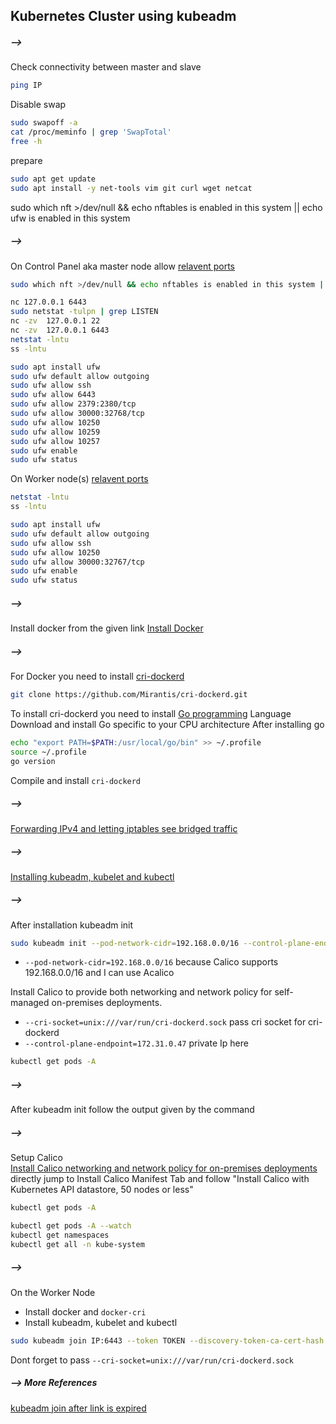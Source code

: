 ## Kubernetes Cluster using kubeadm

##### --> 
Check connectivity between master and slave
```bash
ping IP
```
Disable swap
```bash
sudo swapoff -a  
cat /proc/meminfo | grep 'SwapTotal'
free -h
```
prepare
```bash
sudo apt get update
sudo apt install -y net-tools vim git curl wget netcat
```


sudo which nft >/dev/null && echo nftables is enabled in this system || echo ufw is enabled in this system

##### --> 
On Control Panel aka master node allow [relavent ports](https://kubernetes.io/docs/reference/networking/ports-and-protocols/)
```bash
sudo which nft >/dev/null && echo nftables is enabled in this system || echo ufw is enabled in this system

nc 127.0.0.1 6443
sudo netstat -tulpn | grep LISTEN
nc -zv  127.0.0.1 22
nc -zv  127.0.0.1 6443
netstat -lntu
ss -lntu

sudo apt install ufw
sudo ufw default allow outgoing
sudo ufw allow ssh
sudo ufw allow 6443
sudo ufw allow 2379:2380/tcp
sudo ufw allow 30000:32768/tcp
sudo ufw allow 10250
sudo ufw allow 10259
sudo ufw allow 10257
sudo ufw enable
sudo ufw status
```
  
On Worker node(s) [relavent ports](https://kubernetes.io/docs/reference/networking/ports-and-protocols/)
```bash
netstat -lntu
ss -lntu

sudo apt install ufw
sudo ufw default allow outgoing
sudo ufw allow ssh
sudo ufw allow 10250
sudo ufw allow 30000:32767/tcp
sudo ufw enable
sudo ufw status
```
##### --> 
Install docker from the given link [Install Docker](https://docs.docker.com/engine/install/)

##### --> 
For Docker you need to install [cri-dockerd](https://github.com/Mirantis/cri-dockerd)
```bash
git clone https://github.com/Mirantis/cri-dockerd.git
```

To install cri-dockerd you need to install [Go programming](https://go.dev/doc/install) Language
Download and install Go specific to your CPU architecture
After installing go
```bash
echo "export PATH=$PATH:/usr/local/go/bin" >> ~/.profile 
source ~/.profile 
go version
```
Compile and install `cri-dockerd`
##### --> 
[Forwarding IPv4 and letting iptables see bridged traffic](https://kubernetes.io/docs/setup/production-environment/container-runtimes/#forwarding-ipv4-and-letting-iptables-see-bridged-traffic)
##### --> 
[Installing kubeadm, kubelet and kubectl](https://kubernetes.io/docs/setup/production-environment/tools/kubeadm/install-kubeadm/#installing-kubeadm-kubelet-and-kubectl)

##### --> 
After installation
kubeadm init
```bash
sudo kubeadm init --pod-network-cidr=192.168.0.0/16 --control-plane-endpoint=172.31.0.47 --cri-socket=unix:///var/run/cri-dockerd.sock
```
* `--pod-network-cidr=192.168.0.0/16` because Calico supports 192.168.0.0/16 and I can use Acalico  

Install Calico to provide both networking and network policy for self-managed on-premises deployments.
* `--cri-socket=unix:///var/run/cri-dockerd.sock` pass cri socket for cri-dockerd
* `--control-plane-endpoint=172.31.0.47` private Ip here
```bash
kubectl get pods -A
```
##### --> 
After kubeadm init follow the output given by the command
##### --> 
Setup Calico  
[Install Calico networking and network policy for on-premises deployments](https://projectcalico.docs.tigera.io/getting-started/kubernetes/self-managed-onprem/onpremises)
directly jump to Install Calico Manifest Tab and follow "Install Calico with Kubernetes API datastore, 50 nodes or less"
```bash
kubectl get pods -A
```
```bash
kubectl get pods -A --watch
kubectl get namespaces
kubectl get all -n kube-system
```
##### --> 
On the Worker Node
* Install docker and `docker-cri`
* Install kubeadm, kubelet and kubectl
```bash
sudo kubeadm join IP:6443 --token TOKEN --discovery-token-ca-cert-hash CERT --cri-socket=unix:///var/run/cri-dockerd.sock
```
Dont forget to pass `--cri-socket=unix:///var/run/cri-dockerd.sock`
##### --> More References

[kubeadm join after link is expired](https://stackoverflow.com/questions/40009831/cant-find-kubeadm-token-after-initializing-master)


